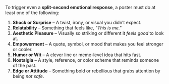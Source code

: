To trigger even a **split-second emotional response**, a poster must do at least one of the following:

1. **Shock or Surprise** – A twist, irony, or visual you didn’t expect.
2. **Relatability** – Something that feels like, _"This is me."_
3. **Aesthetic Pleasure** – Visually so striking or different it _feels good_ to look at.
4. **Empowerment** – A quote, symbol, or mood that makes you feel stronger or cooler.
5. **Humor or Wit** – A clever line or meme-level idea that hits fast.
6. **Nostalgia** – A style, reference, or color scheme that reminds someone of the past.
7. **Edge or Attitude** – Something bold or rebellious that grabs attention by being _not safe_.